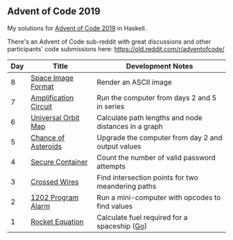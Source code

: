 ## Advent of Code 2019

My solutions for [Advent of Code 2019](http://adventofcode.com/2019) in Haskell.

There's an Advent of Code sub-reddit with great discussions and other participants' code submissions here: https://old.reddit.com/r/adventofcode/

Day | Title | Development Notes
--- | --- | ---
8 | [Space Image Format](./src/Day08.hs) | Render an ASCII image
7 | [Amplification Circuit](./src/Day07.hs) | Run the computer from days 2 and 5 in series
6 | [Universal Orbit Map](./src/Day06.hs) | Calculate path lengths and node distances in a graph
5 | [Chance of Asteroids](./src/Day05.hs) | Upgrade the computer from day 2 and output values
4 | [Secure Container](./src/Day04.hs) | Count the number of valid password attempts
3 | [Crossed Wires](./src/Day03.hs) | Find intersection points for two meandering paths
2 | [1202 Program Alarm](./src/Day02.hs) | Run a mini-computer with opcodes to find values
1 | [Rocket Equation](./src/Day01.hs) | Calculate fuel required for a spaceship ([Go](./golang/Day01.go))
